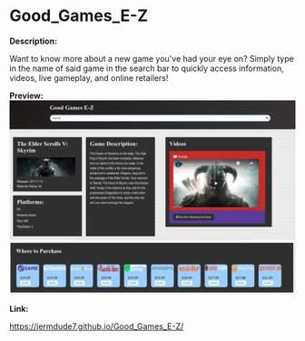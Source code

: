 # Good_Games_E-Z

**Description:** 

Want to know more about a new game you've had your eye on? Simply type in the name of said game in the search bar to quickly access information, videos, live gameplay, and online retailers!


**Preview:**
![preview-top screenshot](./assets/preview-top.png)
![preview-bottom screenshot](./assets/preview-shopping.png)

**Link:**

https://jermdude7.github.io/Good_Games_E-Z/